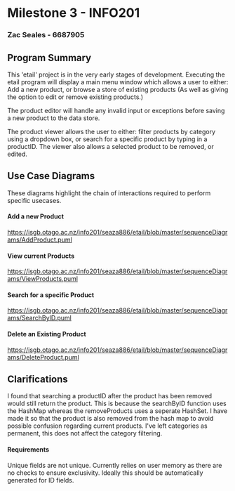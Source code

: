 # Milestone 3 - INFO201
### Zac Seales - 6687905

## Program Summary

This 'etail' project is in the very early stages of development.
Executing the etail program will display a main menu window which allows a user to either: Add a new product, or browse a store of existing products (As well as giving the option to edit or remove existing products.)

The product editor will handle any invalid input or exceptions before saving a new product to the data store.

The product viewer allows the user to either: filter products by category using a dropdown box, or search for a specific product by typing in a productID.
The viewer also allows a selected product to be removed, or edited.

## Use Case Diagrams
These diagrams highlight the chain of interactions required to perform specific usecases.

#### Add a new Product
https://isgb.otago.ac.nz/info201/seaza886/etail/blob/master/sequenceDiagrams/AddProduct.puml

#### View current Products
https://isgb.otago.ac.nz/info201/seaza886/etail/blob/master/sequenceDiagrams/ViewProducts.puml

#### Search for a specific Product
https://isgb.otago.ac.nz/info201/seaza886/etail/blob/master/sequenceDiagrams/SearchByID.puml

#### Delete an Existing Product
https://isgb.otago.ac.nz/info201/seaza886/etail/blob/master/sequenceDiagrams/DeleteProduct.puml


## Clarifications

I found that searching a productID after the product has been removed would still return the product.
This is because the searchByID function uses the HashMap whereas the removeProducts uses a seperate HashSet.
I have made it so that the product is also removed from the hash map to avoid possible confusion regarding current products.
I've left categories as permanent, this does not affect the category filtering.

#### Requirements

Unique fields are not unique. Currently relies on user memory as there are no checks to ensure exclusivity.
Ideally this should be automatically generated for ID fields.
